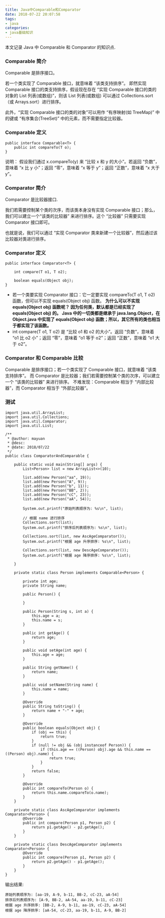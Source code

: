 ```yaml
---
title: Java中Comparable和Comparator
date: 2018-07-22 20:07:58
tags: 
- java
categories: 
- java基础知识
---
```


本文记录 Java 中 Comparable 和 Comparator 的知识点.

<!-- more -->

### Comparable 简介
Comparable 是排序接口。

若一个类实现了 Comparable 接口，就意味着 “该类支持排序”。  即然实现 Comparable 接口的类支持排序，假设现在存在 “实现 Comparable 接口的类的对象的 List 列表(或数组)”，则该 List 列表(或数组) 可以通过 Collections.sort（或 Arrays.sort）进行排序。

此外，“实现 Comparable 接口的类的对象”可以用作 “有序映射(如 TreeMap)” 中的键或 “有序集合(TreeSet)” 中的元素，而不需要指定比较器。

### Comparable 定义
```
public interface Comparable<T> {
    public int compareTo(T o);
}
```
说明：
假设我们通过 x.compareTo(y) 来 “比较 x 和 y 的大小”。若返回 “负数”，意味着 “x 比 y 小”；返回 “零”，意味着 “x 等于 y”；返回 “正数”，意味着 “x 大于 y”。

### Comparator 简介
Comparator 是比较器接口.

我们若需要控制某个类的次序，而该类本身没有实现 Comparable 接口；那么，我们可以建立一个“该类的比较器” 来进行排序。这个 “比较器” 只需要实现 Comparator 接口即可。

也就是说，我们可以通过 “实现 Comparator 类来新建一个比较器”，然后通过该比较器对类进行排序。

### Comparator 定义
```
public interface Comparator<T> {

    int compare(T o1, T o2);

    boolean equals(Object obj);
}
```
* 若一个类要实现 Comparator 接口：它一定要实现 compareTo(T o1, T o2) 函数，但可以不实现 equals(Object obj) 函数。
**为什么可以不实现 equals(Object obj) 函数呢？ 因为任何类，默认都是已经实现了 equals(Object obj) 的。 Java 中的一切类都是继承于 java.lang.Object，在 Object.java 中实现了 equals(Object obj) 函数；所以，其它所有的类也相当于都实现了该函数。**
* int compare(T o1, T o2) 是 “比较 o1 和 o2 的大小”。返回 “负数”，意味着 “o1 比 o2 小”；返回 “零”，意味着 “o1 等于 o2”；返回 “正数”，意味着 “o1 大于 o2”。

### Comparator 和 Comparable 比较
Comparable 是排序接口；若一个类实现了 Comparable 接口，就意味着 “该类支持排序”。
而 Comparator 是比较器；我们若需要控制某个类的次序，可以建立一个 “该类的比较器” 来进行排序。
不难发现：Comparable 相当于 “内部比较器”，而 Comparator 相当于 “外部比较器”。

### 测试
```
import java.util.ArrayList;
import java.util.Collections;
import java.util.Comparator;
import java.util.List;

/**
 * @author: mayuan
 * @desc:
 * @date: 2018/07/22
 */
public class ComparatorAndComparable {

    public static void main(String[] args) {
        List<Person> list = new ArrayList<>(10);

        list.add(new Person("aa", 19));
        list.add(new Person("A", 9));
        list.add(new Person("b", 11));
        list.add(new Person("BB", 2));
        list.add(new Person("cC", 23));
        list.add(new Person("aA", 54));

        System.out.printf("原始列表顺序为: %s\n", list);

        // 根据 name 进行排序
        Collections.sort(list);
        System.out.printf("排序后列表顺序为: %s\n", list);

        Collections.sort(list, new AscAgeComparator());
        System.out.printf("根据 age 升序排序: %s\n", list);

        Collections.sort(list, new DescAgeComparator());
        System.out.printf("根据 age 降序排序: %s\n", list);

    }

    private static class Person implements Comparable<Person> {

        private int age;
        private String name;

        public Person() {

        }

        public Person(String s, int a) {
            this.age = a;
            this.name = s;
        }

        public int getAge() {
            return age;
        }

        public void setAge(int age) {
            this.age = age;
        }

        public String getName() {
            return name;
        }

        public void setName(String name) {
            this.name = name;
        }

        @Override
        public String toString() {
            return name + "-" + age;
        }

        @Override
        public boolean equals(Object obj) {
            if (obj == this) {
                return true;
            }
            if (null != obj && (obj instanceof Person)) {
                if (this.age == ((Person) obj).age && this.name == ((Person) obj).name) {
                    return true;
                }
            }
            return false;
        }

        @Override
        public int compareTo(Person o) {
            return this.name.compareTo(o.name);
        }
    }

    private static class AscAgeComparator implements Comparator<Person> {
        @Override
        public int compare(Person p1, Person p2) {
            return p1.getAge() - p2.getAge();
        }
    }

    private static class DescAgeComparator implements Comparator<Person> {
        @Override
        public int compare(Person p1, Person p2) {
            return p2.getAge() - p1.getAge();
        }
    }
}
```

输出结果:
```
原始列表顺序为: [aa-19, A-9, b-11, BB-2, cC-23, aA-54]
排序后列表顺序为: [A-9, BB-2, aA-54, aa-19, b-11, cC-23]
根据 age 升序排序: [BB-2, A-9, b-11, aa-19, cC-23, aA-54]
根据 age 降序排序: [aA-54, cC-23, aa-19, b-11, A-9, BB-2]
```